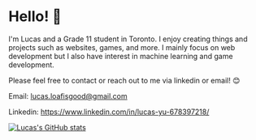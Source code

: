 # Hello! 👋



I'm Lucas and a Grade 11 student in Toronto. 
I enjoy creating things and projects such as websites, games, and more. 
I mainly focus on web development but I also have interest in machine learning and game development. 

Please feel free to contact or reach out to me via linkedin or email! 😊

Email: lucas.loafisgood@gmail.com

Linkedin: https://www.linkedin.com/in/lucas-yu-678397218/

[![Lucas's GitHub stats](https://github-readme-stats.vercel.app/api?username=loafisgood&show_icons=true&theme=dracula)](https://github.com/loafisgood/github-readme-stats)
